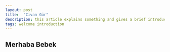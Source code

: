 ```yaml
---
layout: post
title:  "Civan Gür"
description: this article explains something and gives a brief introduction.
tags: welcome introduction
---
```


## Merhaba Bebek